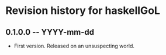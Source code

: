 # Revision history for haskellGoL

## 0.1.0.0 -- YYYY-mm-dd

* First version. Released on an unsuspecting world.
